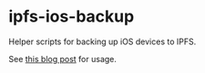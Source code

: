 ipfs-ios-backup
===============

Helper scripts for backing up iOS devices to IPFS.

See [this blog post](https://codyhatfield.me/2020/03/backup-your-ios-devices-to-a-private-ipfs-node/) for usage.